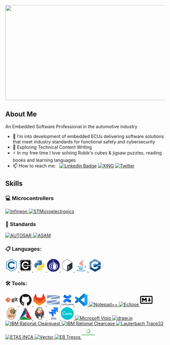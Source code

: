 <p align="center"><img src="https://media.giphy.com/media/dWesBcTLavkZuG35MI/giphy.gif" width="600" height="300"  /></p>

## About Me

An Embedded Software Professional in the automotive industry
- 🔭 I’m into development of embedded ECUs delivering software solutions that meet industry standards for functional safety and cybersecurity
- 🌱 Exploring Technical Content Writing
- ⚡ In my free time I love solving Rubik's cubes & jigsaw puzzles, reading books and learning languages
- 📫 How to reach me: &nbsp; [![Linkedin Badge](https://img.shields.io/badge/-rubengdsouza-blue?style=flat&logo=Linkedin&logoColor=white)](https://de.linkedin.com/in/rubengdsouza) [![XING](https://img.shields.io/badge/-rubengdsouza-%23006567.svg?style=flat&logo=xing&logoColor=white)](https://www.xing.com/profile/Ruben_Dsouza) [![Twitter](https://img.shields.io/badge/-rubengdsouza-blue?style=flat&logo=Twitter&logoColor=white)](https://twitter.com/rubengdsouza)

## Skills

### 💻 Microcontrollers
<p>
  <a href="https://www.infineon.com/cms/en/product/microcontroller/">
    <img src="https://upload.wikimedia.org/wikipedia/commons/b/bb/Infineon-Logo.svg" 
         title="Infineon" alt="Infineon" width="80px" height="40px">
  </a>
  <a href="https://www.st.com/en/automotive-microcontrollers.html">
    <img src="https://upload.wikimedia.org/wikipedia/commons/1/1b/ST_logo_2020_blue_V.svg" 
         title="STMicroelectronics" alt="STMicroelectronics" width="80px" height="40px">
  </a>
</p>

### 🚗 Standards
<p>
  <a href="https://www.autosar.org/">
    <img src="https://upload.wikimedia.org/wikipedia/commons/4/4f/Autosar_Logo.svg" 
         title="AUTOSAR" alt="AUTOSAR" width="280px" height="25px">
  </a>
  <a href="https://www.asam.net/">
    <img src="https://upload.wikimedia.org/wikipedia/commons/5/50/Asam_Logo_RGB_1031px_256dpi.png" 
         title="ASAM" alt="ASAM" width="150px" height="40px">
  </a>
</p>

### 📋 Languages:
<p>
  <a href="https://www.open-std.org/jtc1/sc22/wg14/">
    <img src="https://github.com/devicons/devicon/blob/master/icons/c/c-line.svg" 
         title="C" alt="C" width="40px" height="40px">
  </a>
  <a href="https://en.m.wikipedia.org/wiki/Embedded_C">
    <img src="https://github.com/devicons/devicon/blob/master/icons/embeddedc/embeddedc-original-wordmark.svg" 
         title="Embedded C" alt="Embedded C" width="40px" height="40px">
  </a>
  <a href="https://www.python.org/">
    <img src="https://github.com/devicons/devicon/blob/master/icons/python/python-original.svg" 
         title="Python" alt="Python" width="40px" height="40px">
  </a>
  <a href="https://www.perl.org/">
    <img src="https://github.com/devicons/devicon/blob/master/icons/perl/perl-original.svg" 
         title="Perl" alt="Perl" width="40px" height="40px">
  </a>
  <a href="https://www.gnu.org/software/bash/">
    <img src="https://github.com/devicons/devicon/blob/master/icons/bash/bash-original.svg" 
         title="Bash" alt="Bash" width="40px" height="40px">
  </a>
  <a href="https://www.oracle.com/java/">
    <img src="https://github.com/devicons/devicon/blob/master/icons/java/java-original.svg" 
         title="Java" alt="Java" width="40px" height="40px">
  </a>
  <a href="https://isocpp.org/">
    <img src="https://github.com/devicons/devicon/blob/master/icons/cplusplus/cplusplus-original.svg" 
         title="C++" alt="C++" width="40px" height="40px">
  </a>
</p>

### 🛠 Tools:
<p>
  <a href="https://git-scm.com/">
    <img src="https://github.com/devicons/devicon/blob/master/icons/git/git-original-wordmark.svg" 
         title="Git" alt="Git" width="40px" height="40px">
  </a>
  <a href="https://github.com">
    <img src="https://github.com/devicons/devicon/blob/master/icons/github/github-original.svg" 
         title="GitHub" alt="GitHub" width="40px" height="40px">
  </a>
  <a href="https://about.gitlab.com/">
    <img src="https://github.com/devicons/devicon/blob/master/icons/gitlab/gitlab-original.svg" 
         title="GitLab" alt="GitLab" width="40px" height="40px">
  </a>
  <a href="https://subversion.apache.org/">
    <img src="https://github.com/devicons/devicon/blob/master/icons/subversion/subversion-original.svg" 
         title="SVN" alt="SVN" width="40px" height="40px">
  </a>
  <a href="https://www.atlassian.com/software/confluence">
    <img src="https://github.com/devicons/devicon/blob/master/icons/confluence/confluence-original-wordmark.svg" 
         title="Confluence" alt="Confluence" width="40px" height="40px">
  </a>
  <a href="https://code.visualstudio.com/">
    <img src="https://github.com/devicons/devicon/blob/master/icons/vscode/vscode-original.svg" 
         title="VSCode" alt="VSCode" width="40px" height="40px">
  </a>  
  <a href="https://notepad-plus-plus.org/">
    <img src="https://upload.wikimedia.org/wikipedia/commons/6/69/Notepad%2B%2B_Logo.svg" 
         title="Notepad++" alt="Notepad++" width="40px" height="40px">
  </a>
  <a href="https://www.eclipse.org/">
    <img src="https://upload.wikimedia.org/wikipedia/commons/d/d0/Eclipse-Luna-Logo.svg" 
         title="Eclipse" alt="Eclipse" width="150px" height="30px">
  </a>
  <a href="https://daringfireball.net/projects/markdown/">
    <img src="https://github.com/devicons/devicon/blob/master/icons/markdown/markdown-original.svg" 
         title="Markdown" alt="Markdown" width="40px" height="40px">
  </a>
  <a href="https://gcc.gnu.org/">
    <img src="https://github.com/devicons/devicon/blob/master/icons/gcc/gcc-original.svg" 
         title="GCC" alt="GCC" width="40px" height="40px">
  </a>
  <a href="https://cmake.org/">
    <img src="https://github.com/devicons/devicon/blob/master/icons/cmake/cmake-original.svg" 
         title="CMake" alt="CMake" width="40px" height="40px">
  </a>
  <a href="https://www.jenkins.io/">
    <img src="https://github.com/devicons/devicon/blob/master/icons/jenkins/jenkins-original.svg" 
         title="Jenkins" alt="Jenkins" width="40px" height="40px">
  </a>
  <a href="https://www.atlassian.com/software/jira">
    <img src="https://github.com/devicons/devicon/blob/master/icons/jira/jira-original-wordmark.svg" 
         title="Jira" alt="Jira" width="40px" height="40px">
  </a>
  <a href="https://www.canva.com/">
    <img src="https://github.com/devicons/devicon/blob/master/icons/canva/canva-original.svg" 
         title="Canva" alt="Canva" width="40px" height="40px">
  </a>  
  <a href="https://www.microsoft.com/en-us/microsoft-365/visio/flowchart-software/">
    <img src="https://upload.wikimedia.org/wikipedia/commons/6/64/Microsoft_Office_Visio_%282019%29.svg" 
         title="Microsoft Visio" alt="Microsoft Visio" width="40px" height="40px">
  </a>
  <a href="https://www.diagrams.net/">
    <img src="https://upload.wikimedia.org/wikipedia/commons/3/3e/Diagrams.net_Logo.svg" 
         title="draw.io" alt="draw.io" width="40px" height="40px">
  </a>
  <a href="https://www.ibm.com/products/rational-clearquest">
    <img src="https://upload.wikimedia.org/wikipedia/commons/thumb/5/51/IBM_logo.svg/320px-IBM_logo.svg.png" 
         title="IBM Rational Clearquest" alt="IBM Rational Clearquest" width="100px" height="40px">
  </a>
  <a href="https://www.ibm.com/products/rational-clearcase">
    <img src="https://upload.wikimedia.org/wikipedia/commons/d/df/RationalSoftware.png" 
         title="IBM Rational Clearcase" alt="IBM Rational Clearcase" width="120px" height="40px">
  </a>
  <a href="https://www.lauterbach.com/">
    <img src="https://upload.wikimedia.org/wikipedia/en/9/91/Lauterbach_Development_Tools_logo.svg" 
         title="Lauterbach Trace32" alt="Lauterbach Trace32" width="120px" height="40px">
  </a>
  <a href="https://www.etas.com/en/products/inca_software_products.php">
    <img src="https://upload.wikimedia.org/wikipedia/en/0/00/ETAS_Logo.jpg" 
         title="ETAS INCA" alt="ETAS INCA" width="120px" height="40px">
  </a>
  <a href="https://www.vector.com/int/en/">
    <img src="https://upload.wikimedia.org/wikipedia/commons/c/cb/Vector_Logo_black_red_RGB.svg" 
         title="Vector" alt="Vector" width="80px" height="40px">
  </a>
  <a href="https://www.elektrobit.com/products/ecu/eb-tresos/studio-2/">
    <img src="https://upload.wikimedia.org/wikipedia/commons/4/48/EB_logo_small_lores.jpg" 
         title="EB Tresos" alt="EB Tresos" width="120px" height="40px">
  </a>
  <a href="https://www.anaconda.com/">
    <img src="https://github.com/devicons/devicon/blob/master/icons/anaconda/anaconda-original-wordmark.svg" 
         title="Anaconda" alt="Anaconda" width="40px" height="40px">
  </a>  
</p>

